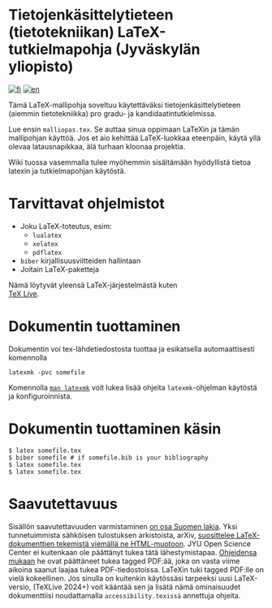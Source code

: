# Tietojenkäsittelytieteen (tietotekniikan) LaTeX-tutkielmapohja (Jyväskylän yliopisto)

[![fi](https://img.shields.io/badge/lang-fi-green.svg)](README.md)
[![en](https://img.shields.io/badge/lang-en-green.svg)](README.en.md)

Tämä LaTeX-mallipohja soveltuu käytettäväksi tietojenkäsittelytieteen (aiemmin tietotekniikka) pro gradu- ja kandidaatintutkielmissa. 

Lue ensin `malliopas.tex`. Se auttaa sinua oppimaan LaTeXin ja tämän mallipohjan käyttöä. Jos et aio kehittää LaTeX-luokkaa eteenpäin, käytä yllä olevaa latausnapikkaa, älä turhaan kloonaa projektia.

Wiki tuossa vasemmalla tulee myöhemmin sisältämään hyödyllistä tietoa latexin ja tutkielmapohjan käytöstä.

# Tarvittavat ohjelmistot 

* Joku LaTeX-toteutus, esim: 
  - `lualatex`
  - `xelatex`
  - `pdflatex`
* `biber`  kirjallisuusviitteiden hallintaan 
* Joitain LaTeX-paketteja 

Nämä löytyvät yleensä LaTeX-järjestelmästä kuten \
[TeX Live](https://www.tug.org/texlive/).

# Dokumentin tuottaminen  

Dokumentin voi tex-lähdetiedostosta tuottaa ja esikatsella automaattisesti komennolla

```
latexmk -pvc somefile
```

Komennolla [`man latexmk`](https://manpages.org/latexmk) voit lukea lisää ohjeita `latexmk`-ohjelman käytöstä ja konfiguroinnista.

# Dokumentin tuottaminen käsin 

```
$ latex somefile.tex
$ biber somefile # if somefile.bib is your bibliography
$ latex somefile.tex
$ latex somefile.tex
```

# Saavutettavuus 

Sisällön saavutettavuuden varmistaminen [on osa Suomen lakia](https://www.finlex.fi/fi/laki/alkup/2019/20190306).
Yksi tunnetuimmista sähköisen tulostuksen arkistoista, arXiv, [suosittelee LaTeX-dokumenttien tekemistä viemällä ne HTML-muotoon](https://info.arxiv.org/about/accessible_HTML.html).
JYU Open Science Center ei kuitenkaan ole päättänyt tukea tätä lähestymistapaa.
[Ohjeidensa mukaan](https://openscience.jyu.fi/en/thesis-tutorial/bachelors-masters-thesis/publishing-your-thesis/thesis-accessibility) he ovat päättäneet tukea tagged PDF:ää, joka on vasta viime aikoina saanut laajaa tukea PDF-tiedostoissa.
LaTeXin tuki tagged PDF:lle on vielä kokeellinen.
Jos sinulla on kuitenkin käytössäsi tarpeeksi uusi LaTeX-versio, (TeXLive 2024+) voit kääntää sen ja lisätä nämä ominaisuudet dokumenttiisi noudattamalla `accessibility.texissä` annettuja ohjeita.